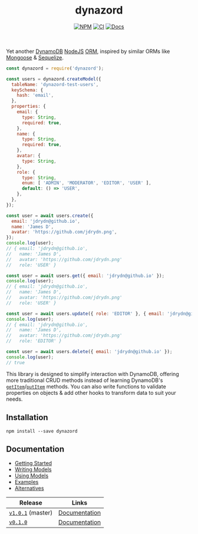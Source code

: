 <div align="center" style="margin-bottom: 50px">
  <h1>dynazord</h1>
  <a href="https://npm.im/dynazord"><img alt="NPM" src="https://badge.fury.io/js/dynazord.svg"/></a>
  <a href="https://github.com/someimportantcompany/dynazord/actions?query=branch%3Amaster"><img alt="CI" src="https://github.com/someimportantcompany/dynazord/workflows/Test/badge.svg?branch=master"/></a>
  <!-- <a href="https://coveralls.io/github/someimportantcompany/dynazord?branch=master"><img alt="Coverage" src="https://coveralls.io/repos/github/someimportantcompany/dynazord/badge.svg?branch=master"/></a> -->
  <a href="./docs/"><img alt="Docs" src="https://img.shields.io/static/v1?label=Read&message=Documentation&color=blue&logo=read-the-docs"/></a>
</div>

Yet another [DynamoDB](https://aws.amazon.com/dynamodb) [NodeJS](https://nodejs.org) [ORM](https://en.wikipedia.org/wiki/Object–relational_mapping), inspired by similar ORMs like [Mongoose](https://mongoosejs.com) & [Sequelize](https://sequelize.org).

```js
const dynazord = require('dynazord');

const users = dynazord.createModel({
  tableName: 'dynazord-test-users',
  keySchema: {
    hash: 'email',
  },
  properties: {
    email: {
      type: String,
      required: true,
    },
    name: {
      type: String,
      required: true,
    },
    avatar: {
      type: String,
    },
    role: {
      type: String,
      enum: [ 'ADMIN', 'MODERATOR', 'EDITOR', 'USER' ],
      default: () => 'USER',
    },
  },
});

const user = await users.create({
  email: 'jdrydn@github.io',
  name: 'James D',
  avatar: 'https://github.com/jdrydn.png',
});
console.log(user);
// { email: 'jdrydn@github.io',
//   name: 'James D',
//   avatar: 'https://github.com/jdrydn.png'
//   role: 'USER' }

const user = await users.get({ email: 'jdrydn@github.io' });
console.log(user);
// { email: 'jdrydn@github.io',
//   name: 'James D',
//   avatar: 'https://github.com/jdrydn.png'
//   role: 'USER' }

const user = await users.update({ role: 'EDITOR' }, { email: 'jdrydn@github.io' });
console.log(user);
// { email: 'jdrydn@github.io',
//   name: 'James D',
//   avatar: 'https://github.com/jdrydn.png'
//   role: 'EDITOR' }

const user = await users.delete({ email: 'jdrydn@github.io' });
console.log(user);
// true
```

This library is designed to simplify interaction with DynamoDB, offering more traditional CRUD methods instead of learning DynamoDB's [`getItem`](https://docs.aws.amazon.com/AWSJavaScriptSDK/latest/AWS/DynamoDB.html#getItem-property)/[`putItem`](https://docs.aws.amazon.com/AWSJavaScriptSDK/latest/AWS/DynamoDB.html#putItem-property) methods. You can also write functions to validate properties on objects & add other hooks to transform data to suit your needs.

## Installation

```
npm install --save dynazord
```

## Documentation

- [Getting Started](https://github.com/someimportantcompany/dynazord/blob/v1.0.1/docs/Getting-Started.md)
- [Writing Models](https://github.com/someimportantcompany/dynazord/blob/v1.0.1/docs/Writing-Models.md)
- [Using Models](https://github.com/someimportantcompany/dynazord/blob/v1.0.1/docs/Using-Models.md)
- [Examples](https://github.com/someimportantcompany/dynazord/blob/v1.0.1/examples/)
- [Alternatives](https://github.com/someimportantcompany/dynazord/blob/v1.0.1/docs/#alternatives)

| Release | Links |
| ---- | ---- |
| [`v1.0.1`](https://github.com/someimportantcompany/dynazord/tree/v1.0.1) (master) | [Documentation](https://github.com/someimportantcompany/dynazord/tree/v1.0.1/docs) |
| [`v0.1.0`](https://github.com/someimportantcompany/dynazord/tree/v0.1.0) | [Documentation](https://github.com/someimportantcompany/dynazord/tree/v0.1.0/docs) |
